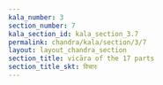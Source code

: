 ```yaml
---
kala_number: 3
section_number: 7
kala_section_id: kala_section_3.7
permalink: chandra/kala/section/3/7
layout: layout_chandra_section
section_title: vicāra of the 17 parts
section_title_skt: विचारः
---
```


